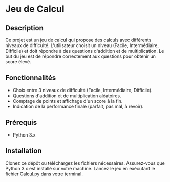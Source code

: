 # Jeu de Calcul

## Description
Ce projet est un jeu de calcul qui propose des calculs avec différents niveaux de difficulté. 
L'utilisateur choisit un niveau (Facile, Intermédiaire, Difficile) et doit répondre à des questions d'addition et de multiplication. 
Le but du jeu est de répondre correctement aux questions pour obtenir un score élevé.

## Fonctionnalités
- Choix entre 3 niveaux de difficulté (Facile, Intermédiaire, Difficile).
- Questions d'addition et de multiplication aléatoires.
- Comptage de points et affichage d'un score à la fin.
- Indication de la performance finale (parfait, pas mal, à revoir).

## Prérequis
- Python 3.x

## Installation
Clonez ce dépôt ou téléchargez les fichiers nécessaires.
Assurez-vous que Python 3.x est installé sur votre machine.
Lancez le jeu en exécutant le fichier Calcul.py dans votre terminal.
